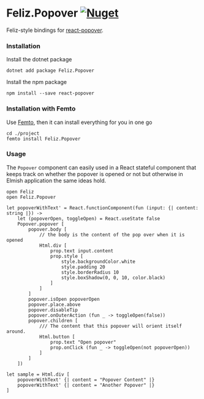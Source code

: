 # Feliz.Popover [![Nuget](https://img.shields.io/nuget/v/Feliz.Popover.svg?maxAge=0&colorB=brightgreen)](https://www.nuget.org/packages/Feliz.Popover)

Feliz-style bindings for [react-popover](https://github.com/littlebits/react-popover).

### Installation

Install the dotnet package
```
dotnet add package Feliz.Popover
```
Install the npm package
```
npm install --save react-popover
```

### Installation with Femto

Use [Femto](https://github.com/Zaid-Ajaj/Femto), then it can install everything for you in one go
```
cd ./project
femto install Feliz.Popover
```

### Usage

The `Popover` component can easily used in a React stateful component that keeps track on whether the popover is opened or not but otherwise in Elmish application the same ideas hold.

```fsharp:popover-basic-sample
open Feliz
open Feliz.Popover

let popoverWithText' = React.functionComponent(fun (input: {| content: string |}) ->
    let (popoverOpen, toggleOpen) = React.useState false
    Popover.popover [
        popover.body [
            // the body is the content of the pop over when it is opened
            Html.div [
                prop.text input.content
                prop.style [
                    style.backgroundColor.white
                    style.padding 20
                    style.borderRadius 10
                    style.boxShadow(0, 0, 10, color.black)
                ]
            ]
        ]
        popover.isOpen popoverOpen
        popover.place.above
        popover.disableTip
        popover.onOuterAction (fun _ -> toggleOpen(false))
        popover.children [
            /// The content that this popover will orient itself around.
            Html.button [
                prop.text "Open popover"
                prop.onClick (fun _ -> toggleOpen(not popoverOpen))
            ]
        ]
    ])

let sample = Html.div [
    popoverWithText' {| content = "Popover Content" |}
    popoverWithText' {| content = "Another Popover" |}
]
```